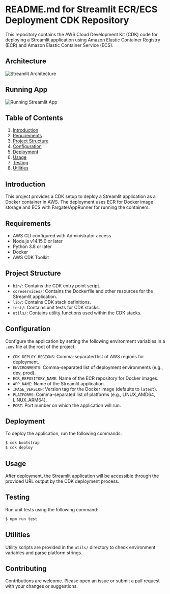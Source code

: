 # README.md for Streamlit ECR/ECS Deployment CDK Repository

This repository contains the AWS Cloud Development Kit (CDK) code for deploying a Streamlit application using Amazon Elastic Container Registry (ECR) and Amazon Elastic Container Service (ECS).

## Architecture

![Streamlit Architecture](StreamlitArchitect.png)

## Running App

![Running Streamlit App](StreamlitApp.png)

## Table of Contents

1. [Introduction](#introduction)
2. [Requirements](#requirements)
3. [Project Structure](#project-structure)
4. [Configuration](#configuration)
5. [Deployment](#deployment)
6. [Usage](#usage)
7. [Testing](#testing)
8. [Utilities](#utilities)

## Introduction

This project provides a CDK setup to deploy a Streamlit application as a Docker container in AWS. The deployment uses ECR for Docker image storage and ECS with Fargate/AppRunner for running the containers.

## Requirements

- AWS CLI configured with Administrator access
- Node.js v14.15.0 or later
- Python 3.8 or later
- Docker
- AWS CDK Toolkit

## Project Structure

- `bin/`: Contains the CDK entry point script.
- `coreservices/`: Contains the Dockerfile and other resources for the Streamlit application.
- `lib/`: Contains CDK stack definitions.
- `test/`: Contains unit tests for CDK stacks.
- `utils/`: Contains utility functions used within the CDK stacks.

## Configuration

Configure the application by setting the following environment variables in a `.env` file at the root of the project:

- `CDK_DEPLOY_REGIONS`: Comma-separated list of AWS regions for deployment.
- `ENVIRONMENTS`: Comma-separated list of deployment environments (e.g., dev, prod).
- `ECR_REPOSITORY_NAME`: Name of the ECR repository for Docker images.
- `APP_NAME`: Name of the Streamlit application.
- `IMAGE_VERSION`: Version tag for the Docker image (defaults to `latest`).
- `PLATFORMS`: Comma-separated list of platforms (e.g., LINUX_AMD64, LINUX_ARM64).
- `PORT`: Port number on which the application will run.

## Deployment

To deploy the application, run the following commands:

```sh
$ cdk bootstrap
$ cdk deploy
```

## Usage

After deployment, the Streamlit application will be accessible through the provided URL output by the CDK deployment process.

## Testing

Run unit tests using the following command:

```sh
$ npm run test
```

## Utilities

Utility scripts are provided in the `utils/` directory to check environment variables and parse platform strings.

## Contributing

Contributions are welcome. Please open an issue or submit a pull request with your changes or suggestions.
